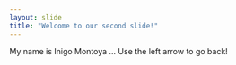 ```yaml
---
layout: slide
title: "Welcome to our second slide!"
---
```

My name is Inigo Montoya ...
Use the left arrow to go back!
